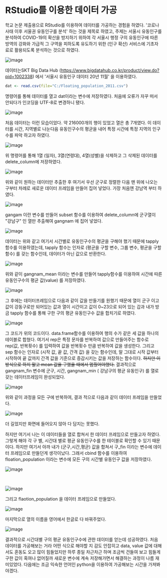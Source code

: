 # RStudio를 이용한 데이터 가공

학교 논문 제출용으로 RStudio를 이용하여 데이터를 가공하는 경험을 하였다. '코로나 사태 이후 서울권 유동인구를 분석' 하는 것을 제목로 하였고, 주제는 서울시 유동인구를 분석하여 COVID-19의 확산을 방지하기 위하여 각 서울시 행정 구의 유동인구에 따른 방역의 강화와  가급적 그 구역을 피하도록 유도하기 위한 (인구 확산) 서비스에 기초자료로 활용되도록 분석하는 것으로 하였다.



![image](https://user-images.githubusercontent.com/68289543/102897483-69335400-44ab-11eb-9405-5858a3c90101.png)



데이터는SKT Big Data Hub (https://www.bigdatahub.co.kr/product/view.do?pid=1002338) 에서 '서울시 유동인구 데이터 20년 11월' 을 이용하였다.

```R
dat <- read.csv(file="C:/Floating_population_2011.csv")
```

명령어를 통해 데이터를 열고 dat이라는 변수에 저장하였다. 처음에 오류가 자꾸 떠서 안되다가 인코딩을 UTF-8로 변경하니 됐다.



![image](https://user-images.githubusercontent.com/68289543/102897902-160dd100-44ac-11eb-9f51-a767e942cf6a.png)

처음 데이터는 이런 모습이었다.  약 216000개의 행이 있었고 열은 총 7개였다. 이 데이터를 시간, 지역별로 나눈다음 유동인구수의 평균을 내어 특정 시간에 특정 지역의 인구수를 파악 하고자 하였다.



![image](https://user-images.githubusercontent.com/68289543/102899278-04c5c400-44ae-11eb-86d1-b019b341622e.png)

위 명령어를 통해 1열 (일자), 3열(연령대), 4열(성별)을 삭제하고 그 삭제된 데이터를 delete_column에 저장하였다.

![image](https://user-images.githubusercontent.com/68289543/102899938-fe841780-44ae-11eb-8940-2054b75fd78e.png)

위와 같이 원하는 데이터만 추출한 후 여기서 우선 군구로 정렬한 다음 맨 위에 나오는 구부터 차례로 새로운 데이터 프레임을 만들어 집어 넣었다. 가장 처음엔 강남역 부터 하였다.



![image](https://user-images.githubusercontent.com/68289543/102900412-9255e380-44af-11eb-92aa-35b71c005ea8.png)

gangam 이란 변수를 만들어 subset 함수를 이용하여 delete_column에 군구열이 "강남구" 인 열만 추출해여 gangnam 에 집어 넣었다.

![image](https://user-images.githubusercontent.com/68289543/102900522-bdd8ce00-44af-11eb-8cdf-30b539c50b8f.png)

데이터는 위와 같고 여기서 시간별로 유동인구수의 평균을 구해야 했기 때문에 tapply 함수를 이용하였는데, tapply 함수는 인자로 (평균을 구할 변수, 그룹 변수, 평균을 구할 함수) 를 갖는 함수인데, 데이터가 아닌 값으로 반환한다. 



![image](https://user-images.githubusercontent.com/68289543/102900794-29bb3680-44b0-11eb-9d1c-36fa633f5e11.png)

위와 같이 gangnam_mean 이라는 변수를 만들어 tapply함수를 이용하여 시간에 따른 유동인구수의 평균 값(value) 를 저장하였다.



![image](https://user-images.githubusercontent.com/68289543/102901750-54f25580-44b1-11eb-9fa3-5cf2dc51cdf2.png)

그 후에는 데이터프레임으로 다음과 같이 값을 만들기를 원했기 때문에 열이 군구 이고 값이 강동구로만 되어있는 값과 열이 시간이고 값이 0~23으로 되어 있는 갑과 내가 방금 tapply 함수를 통해 구한 구의 평균 유동인구수 값을 합치기로 하였다.

![image](https://user-images.githubusercontent.com/68289543/102900957-5a02d500-44b0-11eb-9574-f0afc52cd8fb.png)

그 코드가 위의 코드이다. data.frame함수를 이용하여 행의 수가 같은 세 값을 하나의 테이블로 합쳤다. 여기서 rep은 특정 문자를 반복하여 값으로 만들어주는 함수로 rep(값, 반복횟수) 를 입력하여 값을 반복횟수 만큼 반복하여 값을 생성한다. 그리고 sep 함수는 인자로 (시작 값, 끝 값, 간격 값) 을 갖는 함수인데, 말 그대로 시작 값부터 시작하여 끝 값까지 간격 값을 기준으로 증감시키는 값을 저장하는 함수이다. ~~하지만 이 방식으로 하지 말고 mean 값을 구했을 때에서 멈췄어야했다.~~ 결과적으로 gangnam_fin 변수에 군구, 시간, gangnam_min ( 강남구의 평균 유동인구) 를 열로 갖는 데이터프레임이 완성되었다.



![image](https://user-images.githubusercontent.com/68289543/102902072-c6ca9f00-44b1-11eb-8cbc-6902ed24b546.png)

위와 같이 과정을 모든 구에 반복하여, 결과 적으로 다음과 같이 데이터 프레임을 만들었다.

![image](https://user-images.githubusercontent.com/68289543/102902145-e5c93100-44b1-11eb-9b1e-9cd3531e2237.png)

더 길었지만 화면에 들어오지 않아 다 담지는 못했다. 

하지만 여기서 나는 이 데이터들을 열로 합쳐서 한 데이터 프레임으로 만들고자 하였다. 그렇게 해야 각 구 별, 시간대 별로 평균 유동인구수를 한 테이블로 확인할 수 있기 때문이다. 하지만 여기서 아까 내가  (군구,시간,평균) 값을 합쳐서 구_fin 이라는 변수에 데이터 프레임으로 만들던게 생각이났다. 그래서 cbind 함수를 이용하여 floation_population 이라는 변수에 모든 구의 시간별 유동인구 값을 저장하였다.

![image](https://user-images.githubusercontent.com/68289543/102903006-15c50400-44b3-11eb-88a2-92cc461c824c.png)

<br>

![image](https://user-images.githubusercontent.com/68289543/102903260-6b99ac00-44b3-11eb-9d62-f4f8a328e367.png)

그리고 flaotion_population 을 데이터 프레임으로 만들었다.

![image](https://user-images.githubusercontent.com/68289543/102903449-b4e9fb80-44b3-11eb-8029-66cd62d1b0d3.png)

마지막으로 열의 이름을 영어에서 한글로 다 바꿔주었다.



![image](https://user-images.githubusercontent.com/68289543/102903559-da770500-44b3-11eb-9b33-aca4b22045b3.png)

결과적으로 시간대별 구의 평균 유동인구수에 관한 데이터를 얻는데 성공하였다. 처음 데이터를 가공해보는 거라 어떤 식으로 해야할 지 감도 안잡히고 data, value 값에 대해서도 혼동도 오고 많이 힘들었지만 하루 종일 차근차근 하며 조금씩 건들여 보고 힘들게 구한 값이 혹여나 없어질까 새로운 변수에 계속 저장해가면서 해결하는 과정이 나름 재미있었다. 다음에는 조금 익숙한 언어인 python을 이용하여 가공해보는 시간을 가져봐야겠다.
